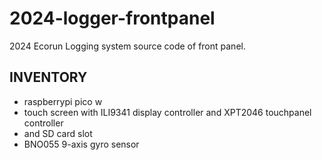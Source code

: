 # 2024-logger-frontpanel
2024 Ecorun Logging system source code of front panel.

## INVENTORY
- raspberrypi pico w
- touch screen with ILI9341 display controller and XPT2046 touchpanel controller
- and SD card slot
- BNO055 9-axis gyro sensor
